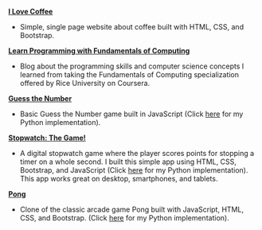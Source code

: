 
<a href="https://kyleyasumiishi.github.io/Web-Development/coffee.html" target="_blank"><strong>I Love Coffee</strong></a>
<ul><li>Simple, single page website about coffee built with HTML, CSS, and Bootstrap.</li></ul>

<a href="https://kyleyasumiishi.github.io/Web-Development/Fund_of_Computing/index.html" target="_blank"><strong>Learn Programming with Fundamentals of Computing</strong></a>
<ul><li>Blog about the programming skills and computer science concepts I learned from taking the Fundamentals of Computing specialization offered by Rice University on Coursera.</li></ul>

<a href="https://kyleyasumiishi.github.io/Web-Development/Guess_Number/guess_number.html" target="_blank"><strong>Guess the Number</strong></a>
<ul><li>Basic Guess the Number game built in JavaScript (Click <a href="https://kyleyasumiishi.github.io/Web-Development/Fund_of_Computing/iipp/iipp-week2.html">here</a> for my Python implementation).</li></ul>

<a href="https://kyleyasumiishi.github.io/Web-Development/Stopwatch/index.html" target="_blank"><strong>Stopwatch: The Game!</strong></a>
<ul><li>A digital stopwatch game where the player scores points for stopping a timer on a whole second. I built this simple app using HTML, CSS, Bootstrap, and JavaScript (Click <a href="https://github.com/kyleyasumiishi/Fundamentals_of_Computing/blob/master/IIPP/stopwatch.py" target="_blank">here</a> for my Python implementation). This app works great on desktop, smartphones, and tablets.</li></ul> 

<a href="https://kyleyasumiishi.github.io/Web-Development/Pong/" target="_blank"><strong>Pong</strong></a>
<ul><li>Clone of the classic arcade game Pong built with JavaScript, HTML, CSS, and Bootstrap. (Click <a href="https://github.com/kyleyasumiishi/Fundamentals_of_Computing/blob/master/IIPP/pong.py" target="_blank">here</a> for my Python implementation).</li></ul>
